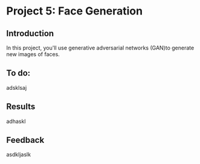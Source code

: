 # Project 5: Face Generation

## Introduction 
In this project, you'll use generative adversarial networks (GAN)to generate new images of faces.

## To do: 

adsklsaj


## Results 

adhaskl


## Feedback

asdkljaslk